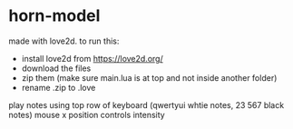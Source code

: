 # horn-model

made with love2d. to run this:
- install love2d from https://love2d.org/
- download the files 
- zip them (make sure main.lua is at top and not inside another folder)
- rename .zip to .love



play notes using top row of keyboard (qwertyui whtie notes, 23 567 black notes)
mouse x position controls intensity
